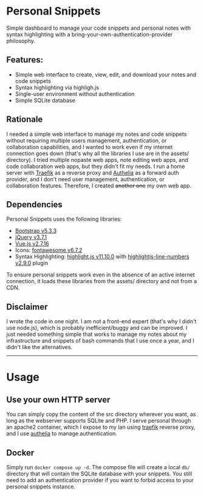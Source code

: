 # Personal Snippets
Simple dashboard to manage your code snippets and personal notes with syntax highlighting with a bring-your-own-authentication-provider philosophy.

## Features:
- Simple web interface to create, view, edit, and download your notes and code snippets
- Syntax highlighting via highligh.js
- Single-user environment without authentication
- Simple SQLite database

## Rationale
I needed a simple web interface to manage my notes and code snippets without requiring multiple users management, authentication, or collaboration capabilities, and I wanted to work even if my internet connection goes down (that's why all the libraries I use are in the assets/ directory). I tried multiple nopaste web apps, note editing web apps, and code collaboration web apps, but they didn't fit my needs.
I run a home server with [Traefik](https://traefik.io/traefik/) as a reverse proxy and [Authelia](https://www.authelia.com/) as a forward auth provider, and I don't need user management, authentication, or collaboration features. Therefore, I created ~~another one~~ my own web app.

## Dependencies
Personal Snippets uses the following libraries:
- [Bootstrap v5.3.3](https://getbootstrap.com/)
- [jQuery v3.7.1](https://jquery.com/)
- [Vue.js v2.7.16](https://vuejs.org/)
- Icons: [fontawesome v6.7.2](https://fontawesome.com/)
- Syntax Highlighting: [highlight.js v11.10.0](https://highlightjs.org/) with [highlightjs-line-numbers v2.9.0](https://github.com/wcoder/highlightjs-line-numbers.js) plugin

To ensure personal snippets work even in the absence of an active internet connection, it loads these libraries from the assets/ directory and not from a CDN.

## Disclaimer
I wrote the code in one night. I am not a front-end expert (that's why I didn't use node.js), which is probably inefficient/buggy and can be improved. I just needed something simple that works to manage my notes about my infrastructure and snippets of bash commands that I use once a year, and I didn't like the alternatives. 

---
# Usage
## Use your own HTTP server
You can simply copy the content of the src directory wherever you want, as long as the webserver supports SQLite and PHP.
I serve personal through an apache2 container, which I expose to my lan using [traefik](https://traefik.io/traefik/) reverse proxy, and I use [authelia](https://www.authelia.com/) to manage authentication.

## Docker
Simply run ``docker compose up -d``.
The compose file will create a local `db/` directory that will contain the SQLite database with your snippets.
You still need to add an authentication provider if you want to forbid access to your personal snippets instance.
